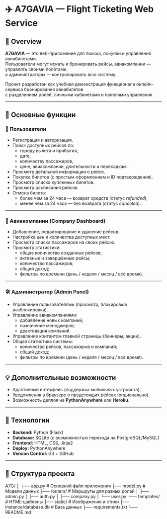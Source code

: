 # ✈️ A7GAVIA — Flight Ticketing Web Service

## 📖 Overview
**A7GAVIA** — это веб-приложение для поиска, покупки и управления авиабилетами.  
Пользователи могут искать и бронировать рейсы, авиакомпании — управлять своими полётами,  
а администраторы — контролировать всю систему.

Проект разработан как учебная демонстрация функционала онлайн-сервиса бронирования авиабилетов  
с разделением ролей, личными кабинетами и панелями управления.

---

## 🚀 Основные функции

### 👤 Пользователи
- Регистрация и авторизация.
- Поиск доступных рейсов по:
  - городу вылета и прибытия,
  - дате,
  - количеству пассажиров,
  - цене, авиакомпании, длительности и пересадкам.
- Просмотр детальной информации о рейсе.
- Покупка билетов (с простым оформлением и ID подтверждения).
- Просмотр списка купленных билетов.
- Просмотр расписания рейсов.
- Отмена билета:
  - более чем за 24 часа — возврат средств (статус *refunded*);
  - менее чем за 24 часа — без возврата (статус *canceled*).

---

### 🏢 Авиакомпании (Company Dashboard)
- Добавление, редактирование и удаление рейсов.
- Настройка цен и количества доступных мест.
- Просмотр списка пассажиров на своих рейсах.
- Просмотр статистики:
  - общее количество созданных рейсов;
  - активные и завершённые рейсы;
  - количество пассажиров;
  - общий доход;
  - фильтры по времени (день / неделя / месяц / всё время).

---

### 🛠️ Администратор (Admin Panel)
- Управление пользователями (просмотр, блокировка/разблокировка).
- Управление авиакомпаниями:
  - добавление новых компаний;
  - назначение менеджеров;
  - деактивация компаний.
- Управление контентом главной страницы (баннеры, акции).
- Общая статистика системы:
  - количество рейсов, пассажиров и компаний;
  - общий доход;
  - фильтры по времени (день / неделя / месяц / всё время).

---

## 💡 Дополнительные возможности
- Адаптивный интерфейс (поддержка мобильных устройств).
- Уведомления в браузере о предстоящих рейсах (опционально).
- Возможность деплоя на **PythonAnywhere** или **Heroku**.

---

## 🧩 Технологии
- **Backend:** Python (Flask)
- **Database:** SQLite (с возможностью перехода на PostgreSQL/MySQL)
- **Frontend:** HTML, CSS, Jinja2
- **Deploy:** PythonAnywhere
- **Version Control:** Git + GitHub

---

## 🧠 Структура проекта
A7G/
│
├── app.py # Основной файл приложения
├── model.py # Модели данных
├── routers/ # Маршруты для разных ролей
│ ├── admin.py
│ ├── auth.py
│ ├── company.py
│ └── user.py
├── templates/ # HTML-шаблоны
├── static/ # Изображения и стили
├── instance/database.db # База данных
├── requirements.txt
└── README.md
